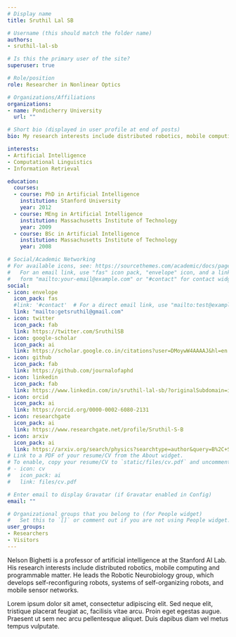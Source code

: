 ```yaml
---
# Display name
title: Sruthil Lal SB

# Username (this should match the folder name)
authors:
- sruthil-lal-sb

# Is this the primary user of the site?
superuser: true

# Role/position
role: Researcher in Nonlinear Optics

# Organizations/Affiliations
organizations:
- name: Pondicherry University
  url: ""

# Short bio (displayed in user profile at end of posts)
bio: My research interests include distributed robotics, mobile computing and programmable matter.

interests:
- Artificial Intelligence
- Computational Linguistics
- Information Retrieval

education:
  courses:
  - course: PhD in Artificial Intelligence
    institution: Stanford University
    year: 2012
  - course: MEng in Artificial Intelligence
    institution: Massachusetts Institute of Technology
    year: 2009
  - course: BSc in Artificial Intelligence
    institution: Massachusetts Institute of Technology
    year: 2008

# Social/Academic Networking
# For available icons, see: https://sourcethemes.com/academic/docs/page-builder/#icons
#   For an email link, use "fas" icon pack, "envelope" icon, and a link in the
#   form "mailto:your-email@example.com" or "#contact" for contact widget.
social:
- icon: envelope
  icon_pack: fas
  #link: '#contact'  # For a direct email link, use "mailto:test@example.org".
  link: "mailto:getsruthil@gmail.com"
- icon: twitter
  icon_pack: fab
  link: https://twitter.com/SruthilSB
- icon: google-scholar
  icon_pack: ai
  link: https://scholar.google.co.in/citations?user=DMoywW4AAAAJ&hl=en
- icon: github
  icon_pack: fab
  link: https://github.com/journalofaphd
- icon: linkedin
  icon_pack: fab
  link: https://www.linkedin.com/in/sruthil-lal-sb/?originalSubdomain=in
- icon: orcid
  icon_pack: ai
  link: https://orcid.org/0000-0002-6080-2131
- icon: researchgate
  icon_pack: ai
  link: https://www.researchgate.net/profile/Sruthil-S-B
- icon: arxiv
  icon_pack: ai
  link: https://arxiv.org/search/physics?searchtype=author&query=B%2C+S+L+S
# Link to a PDF of your resume/CV from the About widget.
# To enable, copy your resume/CV to `static/files/cv.pdf` and uncomment the lines below.
# - icon: cv
#   icon_pack: ai
#   link: files/cv.pdf

# Enter email to display Gravatar (if Gravatar enabled in Config)
email: ""

# Organizational groups that you belong to (for People widget)
#   Set this to `[]` or comment out if you are not using People widget.
user_groups:
- Researchers
- Visitors
---
```


Nelson Bighetti is a professor of artificial intelligence at the Stanford AI Lab. His research interests include distributed robotics, mobile computing and programmable matter. He leads the Robotic Neurobiology group, which develops self-reconfiguring robots, systems of self-organizing robots, and mobile sensor networks.

Lorem ipsum dolor sit amet, consectetur adipiscing elit. Sed neque elit, tristique placerat feugiat ac, facilisis vitae arcu. Proin eget egestas augue. Praesent ut sem nec arcu pellentesque aliquet. Duis dapibus diam vel metus tempus vulputate.

